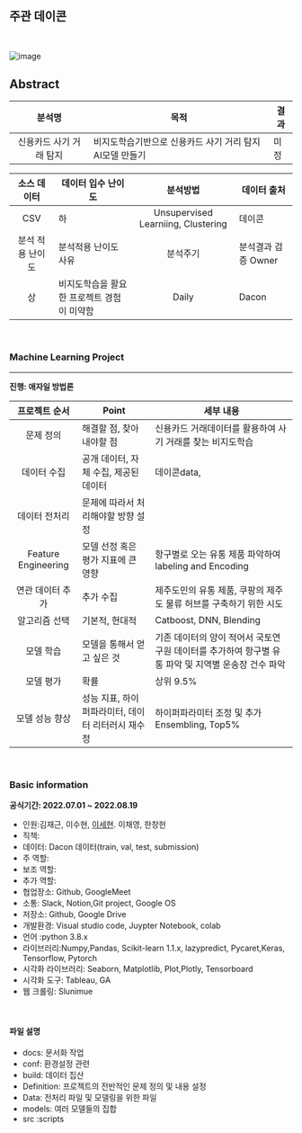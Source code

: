# 


## 주관 데이콘 

<br>

![image](https://user-images.githubusercontent.com/86671456/176123398-94da4445-6ef5-4115-a7d8-3e70fb956a86.png)


## Abstract

| 분석명 |목적|결과|
|:-----:|----------|-----|
|신용카드 사기 거래 탐지| 비지도학습기반으로 신용카드 사기 거리 탐지 AI모델 만들기|미정|

|  소스 데이터 |     데이터 입수 난이도    |      분석방법     |데이터 출처|
|:------------------:| -----|:---------------:|-----------|
|CSV|하 |Unsupervised Learniing, Clustering   |데이콘|
|  분석 적용 난이도  |     분석적용 난이도 사유    |      분석주기     | 분석결과 검증 Owner|
|상| 비지도학습을 활요한 프로젝트 경험이 미약함|Daily|Dacon |



<br>

### Machine Learning Project 

---
**진행: 애자일 방법론**

|  프로젝트 순서 |     Point    | 세부 내용 |  
|:------------------:| -----|------|
|문제 정의|해결할 점, 찾아내야할 점 |신용카드 거래데이터를 활용하여 사기 거래를 찾는 비지도학습|
|데이터 수집|공개 데이터, 자체 수집, 제공된 데이터 |데이콘data, |   
|데이터 전처리|문제에 따라서 처리해야할 방향 설정 ||
|Feature Engineering|모델 선정 혹은 평가 지표에 큰 영향|항구별로 오는 유통 제품 파악하여 labeling and Encoding|
|연관 데이터 추가|추가 수집 |제주도민의 유통 제품, 쿠팡의 제주도 물류 허브를 구축하기 위한 시도  |
|알고리즘 선택| 기본적, 현대적|Catboost, DNN, Blending|   
|모델 학습|모델을 통해서 얻고 싶은 것 |기존 데이터의 양이 적어서 국토연구원 데이터를 추가하여 항구별 유통 파악 및 지역별 운송장 건수 파악|
|모델 평가|확률 | 상위 9.5%|
|모델 성능 향상|성능 지표, 하이퍼파라미터, 데이터 리터러시 재수정 |하이퍼파라미터 조정 및 추가 Ensembling, Top5%   |

<br>

### Basic information

**공식기간: 2022.07.01 ~ 2022.08.19**


- 인원:김재근, 이수현, [이세현](https://github.com/qsdcfd). 이채영, 한창헌
- 직책: 
- 데이터: Dacon 데이터(train, val, test, submission)
- 주 역할:
- 보조 역할: 
- 추가 역할:
- 협업장소: Github, GoogleMeet
- 소통: Slack, Notion,Git project, Google OS
- 저장소: Github, Google Drive
- 개발환경: Visual studio code, Juypter Notebook, colab
- 언어 :python 3.8.x
- 라이브러리:Numpy,Pandas, Scikit-learn 1.1.x, lazypredict, Pycaret,Keras, Tensorflow, Pytorch
- 시각화 라이브러리: Seaborn, Matplotlib, Plot,Plotly, Tensorboard
- 시각화 도구: Tableau, GA
- 웹 크롤링: Slunimue

<br>

#### 파일 설명


- docs: 문서화 작업
- conf: 환경설정 관련
- build: 데이터 집산
- Definition: 프로젝트의 전반적인 문제 정의 및 내용 설정
- Data: 전처리 파일 및 모델링을 위한 파일
- models: 여러 모델들의 집합
- src :scripts

